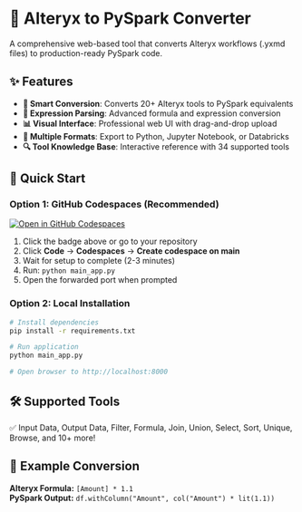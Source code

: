 # 🔄 Alteryx to PySpark Converter

A comprehensive web-based tool that converts Alteryx workflows (.yxmd files) to production-ready PySpark code.

## ✨ Features

- **🎯 Smart Conversion**: Converts 20+ Alteryx tools to PySpark equivalents
- **🔧 Expression Parsing**: Advanced formula and expression conversion  
- **📊 Visual Interface**: Professional web UI with drag-and-drop upload
- **📱 Multiple Formats**: Export to Python, Jupyter Notebook, or Databricks
- **🔍 Tool Knowledge Base**: Interactive reference with 34 supported tools

## 🚀 Quick Start

### Option 1: GitHub Codespaces (Recommended)
[![Open in GitHub Codespaces](https://github.com/codespaces/badge.svg)](https://codespaces.new/syren-pratik/alteryx-pyspark-converter)

1. Click the badge above or go to your repository
2. Click **Code** → **Codespaces** → **Create codespace on main**
3. Wait for setup to complete (2-3 minutes)
4. Run: `python main_app.py`
5. Open the forwarded port when prompted

### Option 2: Local Installation

```bash
# Install dependencies
pip install -r requirements.txt

# Run application
python main_app.py

# Open browser to http://localhost:8000
```

## 🛠️ Supported Tools

✅ Input Data, Output Data, Filter, Formula, Join, Union, Select, Sort, Unique, Browse, and 10+ more!

## 📖 Example Conversion

**Alteryx Formula:** `[Amount] * 1.1`  
**PySpark Output:** `df.withColumn("Amount", col("Amount") * lit(1.1))`

